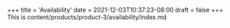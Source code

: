 +++
title = 'Availability'
date = 2021-12-03T10:37:23-08:00
draft = false
+++
This is content/products/product-3/availability/index.md
